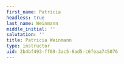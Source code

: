 ```yaml
---
first_name: Patricia
headless: true
last_name: Weinmann
middle_initial: ''
salutation: ''
title: Patricia Weinmann
type: instructor
uid: 2b4bf493-ff09-3ac5-8ad5-c6feaa745076
---
```

